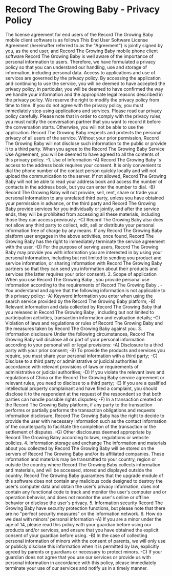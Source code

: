 # Record The Growing Baby - Privacy Policy
The license agreement for end users of the Record The Growing Baby mobile client software is as follows
This End User Software License Agreement (hereinafter referred to as the "Agreement") is jointly signed by you, as the end user, and Record The Growing Baby mobile phone client software
Record The Growing Baby is well aware of the importance of personal information to users. Therefore, we have formulated a privacy policy so that you can understand our handling, use and storage of information, including personal data. Access to applications and use of services are governed by the privacy policy.
By accessing the application and continuing to use the service, you will be deemed to have accepted the privacy policy, in particular, you will be deemed to have confirmed the way we handle your information and the appropriate legal reasons described in the privacy policy. We reserve the right to modify the privacy policy from time to time. If you do not agree with the privacy policy, you must immediately stop using applications and services. Please read our privacy policy carefully.
Please note that in order to comply with the privacy rules, you must notify the conversation partner that you want to record it before the conversation starts. Otherwise, you will not be able to use the application.
Record The Growing Baby respects and protects the personal privacy of all users of the service. Without your prior permission, Record The Growing Baby will not disclose such information to the public or provide it to a third party. When you agree to the Record The Growing Baby Service Use Agreement, you will be deemed to have agreed to all the contents of this privacy policy.
-1. Use of information
-A) Record The Growing Baby 's access to the address book requires your consent. It is only convenient to dial the phone number of the contact person quickly locally and will not upload the communication to the server. If not allowed, Record The Growing Baby will not be able to read your address book and access the number of contacts in the address book, but you can enter the number to dial.
-B) Record The Growing Baby will not provide, sell, rent, share or trade your personal information to any unrelated third party, unless you have obtained your permission in advance, or the third party and Record The Growing Baby provide services for you individually or jointly, and after the service ends, they will be prohibited from accessing all these materials, including those they can access previously.
-C) Record The Growing Baby also does not allow any third party to collect, edit, sell or distribute your personal information free of charge by any means. If any Record The Growing Baby platform user engages in the above activities, once found, Record The Growing Baby has the right to immediately terminate the service agreement with the user.
-D) For the purpose of serving users, Record The Growing Baby may provide you with information you are interested in by using your personal information, including but not limited to sending you product and service information, or sharing information with Record The Growing Baby partners so that they can send you information about their products and services (the latter requires your prior consent).
2. Scope of application
When you use Record The Growing Baby , you provide personal use information according to the requirements of Record The Growing Baby .
-You understand and agree that the following information is not applicable to this privacy policy:
-A) Keyword information you enter when using the search service provided by the Record The Growing Baby platform;
-B) Relevant information and data collected by Record The Growing Baby that you released in Record The Growing Baby , including but not limited to participation activities, transaction information and evaluation details;
-C) Violation of laws and regulations or rules of Record The Growing Baby and the measures taken by Record The Growing Baby against you.
3. Information disclosure Under the following circumstances, Record The Growing Baby will disclose all or part of your personal information according to your personal will or legal provisions:
-A) Disclosure to a third party with your prior consent;
-B) To provide the products and services you require, you must share your personal information with a third party;
-C) Disclose to a third party or administrative or judicial authorities in accordance with relevant provisions of laws or requirements of administrative or judicial authorities;
-D) If you violate the relevant laws and regulations of China or the Record The Growing Baby service agreement or relevant rules, you need to disclose to a third party;
-E) If you are a qualified intellectual property complainant and have filed a complaint, you should disclose it to the respondent at the request of the respondent so that both parties can handle possible rights disputes;
-F) In a transaction created on the Record The Growing Baby platform, if any party to the transaction performs or partially performs the transaction obligations and requests information disclosure, Record The Growing Baby has the right to decide to provide the user with necessary information such as the contact information of the counterparty to facilitate the completion of the transaction or the settlement of disputes.
-G) Other disclosures deemed appropriate by Record The Growing Baby according to laws, regulations or website policies.
4. Information storage and exchange The information and materials about you collected by Record The Growing Baby will be stored on the servers of Record The Growing Baby and/or its affiliated companies. These information and materials may be transmitted to your country, region or outside the country where Record The Growing Baby collects information and materials, and will be accessed, stored and displayed outside the country.
Record The Growing Baby guarantees that the upgrade module of this software does not contain any malicious code designed to destroy the user's computer data and obtain the user's privacy information, does not contain any functional code to track and monitor the user's computer and or operation behavior, and does not monitor the user's online or offline behavior or disclose the user's privacy.
5. Information security
Record The Growing Baby have security protection functions, but please note that there are no "perfect security measures" on the information network.
6. How do we deal with minors' personal information
-A) If you are a minor under the age of 14, please read this policy with your guardian before using our products and/or services, and ensure that you have obtained the explicit consent of your guardian before using.
-B) In the case of collecting personal information of minors with the consent of parents, we will only use or publicly disclose this information when it is permitted by law, explicitly agreed by parents or guardians or necessary to protect minors.
-C) If your guardian does not agree that you use our services or provide us with personal information in accordance with this policy, please immediately terminate your use of our services and notify us in a timely manner.
